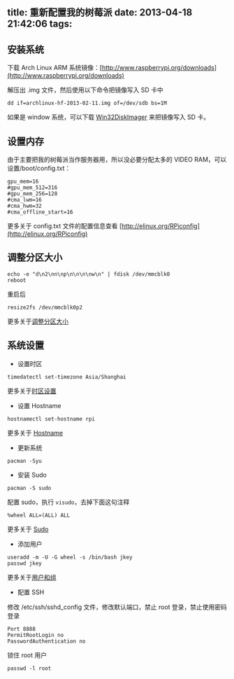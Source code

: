 title: 重新配置我的树莓派
date: 2013-04-18 21:42:06
tags:
---

安装系统
--------

下载 Arch Linux ARM 系统镜像：[http://www.raspberrypi.org/downloads](http://www.raspberrypi.org/downloads)

解压出 .img 文件，然后使用以下命令把镜像写入 SD 卡中

```
dd if=archlinux-hf-2013-02-11.img of=/dev/sdb bs=1M
```

如果是 window 系统，可以下载 [Win32DiskImager](http://sourceforge.net/projects/win32diskimager/) 来把镜像写入 SD 卡。

设置内存
--------

由于主要把我的树莓派当作服务器用，所以没必要分配太多的 VIDEO RAM，可以设置/boot/config.txt：

```
gpu_mem=16
#gpu_mem_512=316
#gpu_mem_256=128
#cma_lwm=16
#cma_hwm=32
#cma_offline_start=16
```

更多关于 config.txt 文件的配置信息查看 [http://elinux.org/RPiconfig](http://elinux.org/RPiconfig)

调整分区大小
------------

```
echo -e "d\n2\nn\np\n\n\n\nw\n" | fdisk /dev/mmcblk0
reboot
```

重启后

```
resize2fs /dev/mmcblk0p2
```

更多关于[调整分区大小](http://elinux.org/RPi_Resize_Flash_Partitions#Manually_resizing_the_SD_card_on_Raspberry_Pi)

系统设置
--------

* 设置时区

```
timedatectl set-timezone Asia/Shanghai
```

更多关于[时区设置](https://wiki.archlinux.org/index.php/Time#Time_Zone)

* 设置 Hostname

```
hostnamectl set-hostname rpi
```

更多关于 [Hostname](https://wiki.archlinux.org/index.php/Network_Configuration#Set_the_hostname)

* 更新系统

```
pacman -Syu
```

* 安装 Sudo

```
pacman -S sudo
```

配置 sudo，执行 `visudo`，去掉下面这句注释

```
%wheel ALL=(ALL) ALL
```

更多关于 [Sudo](https://wiki.archlinux.org/index.php/Sudo)

* 添加用户

```
useradd -m -U -G wheel -s /bin/bash jkey
passwd jkey
```

更多关于[用户和组](https://wiki.archlinux.org/index.php/Users_and_Groups#User_groups)

* 配置 SSH

修改 /etc/ssh/sshd_config 文件，修改默认端口，禁止 root 登录，禁止使用密码登录

```
Port 8888
PermitRootLogin no
PasswordAuthentication no
```

锁住 root 用户

```
passwd -l root
```
